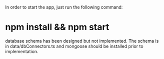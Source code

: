 In order to start the app, just run the following command:
# npm install && npm start

database schema has been designed but not implemented.
The schema is in data/dbConnectors.ts and mongoose should be installed prior to implementation.